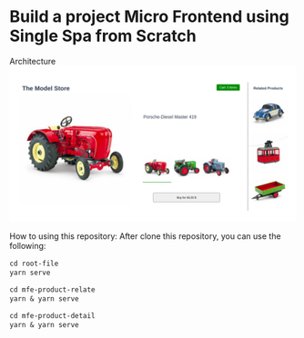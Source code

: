 # Build a project Micro Frontend using Single Spa from Scratch

Architecture<br>
<img src="/public/images/micro-frontend-single-spa.png" alt="idea logo"/>

How to using this repository:
After clone this repository, you can use the following:

```
cd root-file
yarn serve
```

```
cd mfe-product-relate
yarn & yarn serve
```

```
cd mfe-product-detail
yarn & yarn serve
```

